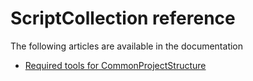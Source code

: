 # ScriptCollection reference

The following articles are available in the documentation

- [Required tools for CommonProjectStructure](./RequiredToolsForCommonProjectStructure.md)
